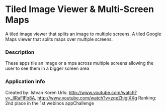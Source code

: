 Tiled Image Viewer & Multi-Screen Maps
====================
A tiled image viewer that splits an image to multiple screens. 
A tiled Google Maps viewer that splits maps over multiple screens.

### Description
These apps tile an image or a mpa across multiple screens allowing the user to see them in a bigger screen area

### Application info
Created by: Istvan Koren
Urls: http://www.youtube.com/watch?v=_lIRaFlFb8A, http://www.youtube.com/watch?v=zqeZhigiXXg
Ranking: 2nd place in the 1st webinos appChallenge